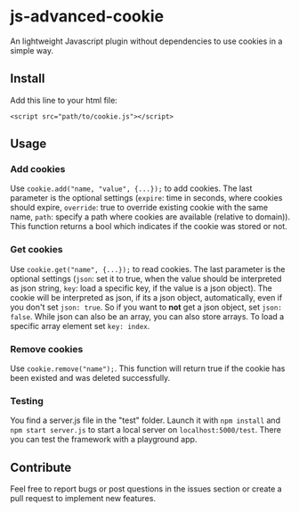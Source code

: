 # js-advanced-cookie
 An lightweight Javascript plugin without dependencies to use cookies in a simple way.
 
 ## Install
 Add this line to your html file:
 ```
 <script src="path/to/cookie.js"></script>
 ```
 
 ## Usage
 ### Add cookies
 Use ```cookie.add("name, "value", {...});``` to add cookies. The last parameter is the optional settings (```expire```: time in seconds, where cookies should expire, ```override```: true to override existing cookie with the same name, ```path```: specify a path where cookies are available (relative to domain)). This function returns a bool which indicates if the cookie was stored or not.
 
 ### Get cookies
 Use ```cookie.get("name", {...});``` to read cookies. The last parameter is the optional settings (```json```: set it to true, when the value should be interpreted as json string, ```key```: load a specific key, if the value is a json object).
 The cookie will be interpreted as json, if its a json object, automatically, even if you don't set ```json: true```. So if you want to **not** get a json object, set ```json: false```.
 While json can also be an array, you can also store arrays. To load a specific array element set ```key: index```.
 
 ### Remove cookies
 Use ```cookie.remove("name");```. This function will return true if the cookie has been existed and was deleted successfully.
 
 ### Testing
 You find a server.js file in the "test" folder. Launch it with ```npm install``` and ```npm start server.js``` to start a local server on ```localhost:5000/test```. There you can test the framework with a playground app.
 
 ## Contribute
 Feel free to report bugs or post questions in the issues section or create a pull request to implement new features.
